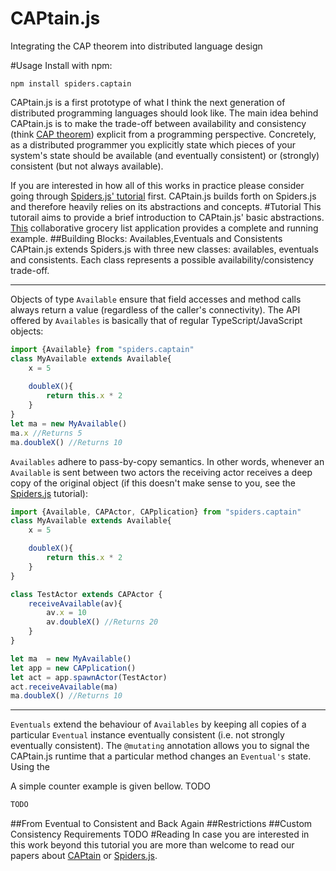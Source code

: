 # CAPtain.js
Integrating the CAP theorem into distributed language design

#Usage
Install with npm:
```
npm install spiders.captain
```
CAPtain.js is a first prototype of what I think the next generation of distributed programming languages should look like.
The main idea behind CAPtain.js is to make the trade-off between availability and consistency (think [CAP theorem](https://en.wikipedia.org/wiki/CAP_theorem)) explicit from a programming perspective.
Concretely, as a distributed programmer you explicitly state which pieces of your system's state should be available (and eventually consistent) or (strongly) consistent (but not always available).

If you are interested in how all of this works in practice please consider going through [Spiders.js' tutorial](https://github.com/myter/Spiders.js) first.
CAPtain.js builds forth on Spiders.js and therefore heavily relies on its abstractions and concepts.
#Tutorial
This tutorail aims to provide a brief introduction to CAPtain.js' basic abstractions.
[This](https://github.com/myter/Myosotis) collaborative grocery list application provides a complete and running example.
##Building Blocks: Availables,Eventuals and Consistents
CAPtain.js extends Spiders.js with three new classes: availables, eventuals and consistents.
Each class represents a possible availability/consistency trade-off.


---
Objects of type `Available` ensure that field accesses and method calls always return a value (regardless of the caller's connectivity).
The API offered by `Availables` is basically that of regular TypeScript/JavaScript objects:
```TypeScript
import {Available} from "spiders.captain"
class MyAvailable extends Available{
    x = 5
    
    doubleX(){
        return this.x * 2
    }
}
let ma = new MyAvailable()
ma.x //Returns 5
ma.doubleX() //Returns 10
```

`Availables` adhere to pass-by-copy semantics. In other words, whenever an `Available` is sent between two actors the receiving actor receives
a deep copy of the original object (if this doesn't make sense to you, see the [Spiders.js](https://github.com/myter/Spiders.js) tutorial):
```TypeScript
import {Available, CAPActor, CAPplication} from "spiders.captain"
class MyAvailable extends Available{
    x = 5

    doubleX(){
        return this.x * 2
    }
}

class TestActor extends CAPActor {
    receiveAvailable(av){
        av.x = 10
        av.doubleX() //Returns 20
    }
}

let ma  = new MyAvailable()
let app = new CAPplication()
let act = app.spawnActor(TestActor)
act.receiveAvailable(ma)
ma.doubleX() //Returns 10
```

---
`Eventuals` extend the behaviour of `Availables` by keeping all copies of a particular `Eventual` instance eventually consistent (i.e. not strongly eventually consistent).
The `@mutating` annotation allows you to signal the CAPtain.js runtime that a particular method changes an `Eventual's` state.
Using the 

A simple counter example is given bellow.
TODO
```TypeScript
TODO
```
##From Eventual to Consistent and Back Again
##Restrictions
##Custom Consistency Requirements
TODO
#Reading
In case you are interested in this work beyond this tutorial you are more than welcome to read our papers about [CAPtain](TODO) or [Spiders.js](TODO).
